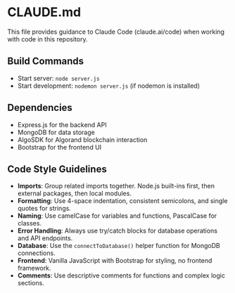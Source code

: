 # CLAUDE.md

This file provides guidance to Claude Code (claude.ai/code) when working with code in this repository.

## Build Commands
- Start server: `node server.js`
- Start development: `nodemon server.js` (if nodemon is installed)

## Dependencies
- Express.js for the backend API
- MongoDB for data storage
- AlgoSDK for Algorand blockchain interaction
- Bootstrap for the frontend UI

## Code Style Guidelines
- **Imports**: Group related imports together. Node.js built-ins first, then external packages, then local modules.
- **Formatting**: Use 4-space indentation, consistent semicolons, and single quotes for strings.
- **Naming**: Use camelCase for variables and functions, PascalCase for classes.
- **Error Handling**: Always use try/catch blocks for database operations and API endpoints.
- **Database**: Use the `connectToDatabase()` helper function for MongoDB connections.
- **Frontend**: Vanilla JavaScript with Bootstrap for styling, no frontend framework.
- **Comments**: Use descriptive comments for functions and complex logic sections.